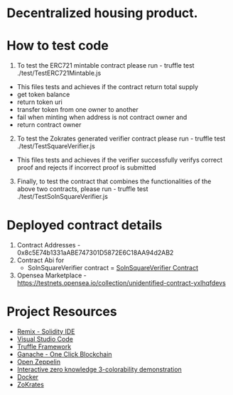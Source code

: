 # Decentralized housing product. 


# How to test code

1. To test the ERC721 mintable contract please run - truffle test ./test/TestERC721Mintable.js
 - This files tests and achieves if the contract return total supply
 -  get token balance
 -  return token uri
 -  transfer token from one owner to another
 -  fail when minting when address is not contract owner and 
 -  return contract owner
2. To test the Zokrates generated verifier contract please run - truffle test ./test/TestSquareVerifier.js
 - This files tests and achieves if the verifier successfully verifys correct proof and rejects if incorrect proof is submitted
3. Finally, to test the contract that combines the functionalities of the above two contracts, please run - truffle test ./test/TestSolnSquareVerifier.js


# Deployed contract details

1. Contract Addresses - 0x8c5E74b1331aABE747301D5872E6C18AA94d2AB2
2. Contract Abi for 
     - SolnSquareVerifier contract = [SolnSquareVerifier Contract](./SolnSquareVerifier.json)
3. Opensea Marketplace - https://testnets.opensea.io/collection/unidentified-contract-yxlhqfdevs


# Project Resources

* [Remix - Solidity IDE](https://remix.ethereum.org/)
* [Visual Studio Code](https://code.visualstudio.com/)
* [Truffle Framework](https://truffleframework.com/)
* [Ganache - One Click Blockchain](https://truffleframework.com/ganache)
* [Open Zeppelin ](https://openzeppelin.org/)
* [Interactive zero knowledge 3-colorability demonstration](http://web.mit.edu/~ezyang/Public/graph/svg.html)
* [Docker](https://docs.docker.com/install/)
* [ZoKrates](https://github.com/Zokrates/ZoKrates)
